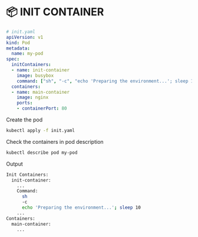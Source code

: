 # 📦 INIT CONTAINER

```yaml
# init.yaml
apiVersion: v1
kind: Pod
metadata:
  name: my-pod
spec:
  initContainers:
  - name: init-container
    image: busybox
    command: ["sh", "-c", "echo 'Preparing the environment...'; sleep 10"]
  containers:
  - name: main-container
    image: nginx
    ports:
    - containerPort: 80
```

Create the pod
```bash
kubectl apply -f init.yaml
```

Check the containers in pod description
```bash
kubectl describe pod my-pod
```

Output
```bash
Init Containers:
  init-container:
    ...
    Command:
      sh
      -c
      echo 'Preparing the environment...'; sleep 10
    ...
Containers:
  main-container:
    ...
```
